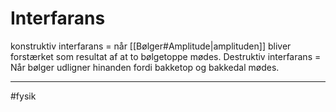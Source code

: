 # Interfarans

konstruktiv interfarans = når [[Bølger#Amplitude|amplituden]] bliver forstærket som resultat af at to bølgetoppe mødes.
Destruktiv interfarans = Når bølger udligner hinanden fordi bakketop og bakkedal mødes.



---
#fysik
